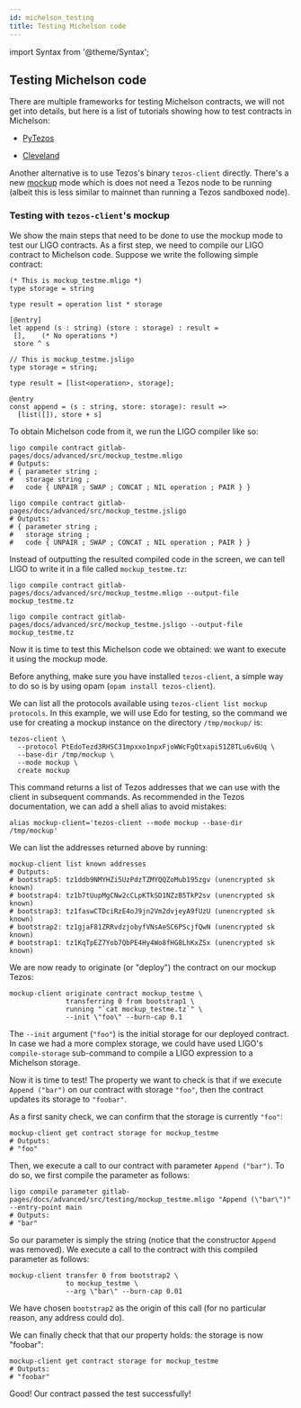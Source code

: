```yaml
---
id: michelson_testing
title: Testing Michelson code
---
```


import Syntax from '@theme/Syntax';

## Testing Michelson code

There are multiple frameworks for testing Michelson contracts, we will
not get into details, but here is a list of tutorials showing how to
test contracts in Michelson:

* [PyTezos](https://baking-bad.org/blog/2019/09/16/testing-michelson-tezos-contracts-with-pytezos-library/)

* [Cleveland](https://gitlab.com/morley-framework/morley/-/blob/9455cd384b2ab897fb7b31822abca3730a4ad08b/code/cleveland/testingEDSL.md)

Another alternative is to use Tezos's binary `tezos-client`
directly. There's a new
[mockup](https://tezos.gitlab.io/user/mockup.html) mode which is does
not need a Tezos node to be running (albeit this is less similar to
mainnet than running a Tezos sandboxed node).

### Testing with `tezos-client`'s mockup

We show the main steps that need to be done to use the mockup mode to
test our LIGO contracts. As a first step, we need to compile our LIGO
contract to Michelson code. Suppose we write the following simple
contract:

<Syntax syntax="cameligo">

```cameligo
(* This is mockup_testme.mligo *)
type storage = string

type result = operation list * storage

[@entry]
let append (s : string) (store : storage) : result =
 [],    (* No operations *)
 store ^ s
```

</Syntax>

<Syntax syntax="jsligo">

```jsligo
// This is mockup_testme.jsligo
type storage = string;

type result = [list<operation>, storage];

@entry
const append = (s : string, store: storage): result =>
  [list([]), store + s]
```

</Syntax>

To obtain Michelson code from it, we run the LIGO compiler like so:

<Syntax syntax="cameligo">

```shell
ligo compile contract gitlab-pages/docs/advanced/src/mockup_testme.mligo
# Outputs:
# { parameter string ;
#   storage string ;
#   code { UNPAIR ; SWAP ; CONCAT ; NIL operation ; PAIR } }
```

</Syntax>

<Syntax syntax="jsligo">

```shell
ligo compile contract gitlab-pages/docs/advanced/src/mockup_testme.jsligo
# Outputs:
# { parameter string ;
#   storage string ;
#   code { UNPAIR ; SWAP ; CONCAT ; NIL operation ; PAIR } }
```

</Syntax>



Instead of outputting the resulted compiled code in the screen, we can
tell LIGO to write it in a file called `mockup_testme.tz`:

<Syntax syntax="cameligo">

```shell
ligo compile contract gitlab-pages/docs/advanced/src/mockup_testme.mligo --output-file mockup_testme.tz
```

</Syntax>

<Syntax syntax="jsligo">

```shell
ligo compile contract gitlab-pages/docs/advanced/src/mockup_testme.jsligo --output-file mockup_testme.tz
```

</Syntax>

Now it is time to test this Michelson code we obtained: we want to
execute it using the mockup mode.

Before anything, make sure you have installed `tezos-client`, a simple
way to do so is by using opam (`opam install tezos-client`).

We can list all the protocols available using `tezos-client list
mockup protocols`. In this example, we will use Edo for testing, so
the command we use for creating a mockup instance on the directory
`/tmp/mockup/` is:

```shell
tezos-client \
  --protocol PtEdoTezd3RHSC31mpxxo1npxFjoWWcFgQtxapi51Z8TLu6v6Uq \
  --base-dir /tmp/mockup \
  --mode mockup \
  create mockup
```

This command returns a list of Tezos addresses that we can use with
the client in subsequent commands. As recommended in the Tezos
documentation, we can add a shell alias to avoid mistakes:

```shell
alias mockup-client='tezos-client --mode mockup --base-dir /tmp/mockup'
```

We can list the addresses returned above by running:

```shell
mockup-client list known addresses
# Outputs:
# bootstrap5: tz1ddb9NMYHZi5UzPdzTZMYQQZoMub195zgv (unencrypted sk known)
# bootstrap4: tz1b7tUupMgCNw2cCLpKTkSD1NZzB5TkP2sv (unencrypted sk known)
# bootstrap3: tz1faswCTDciRzE4oJ9jn2Vm2dvjeyA9fUzU (unencrypted sk known)
# bootstrap2: tz1gjaF81ZRRvdzjobyfVNsAeSC6PScjfQwN (unencrypted sk known)
# bootstrap1: tz1KqTpEZ7Yob7QbPE4Hy4Wo8fHG8LhKxZSx (unencrypted sk known)
```

We are now ready to originate (or "deploy") the contract on our mockup
Tezos:

```shell
mockup-client originate contract mockup_testme \
              transferring 0 from bootstrap1 \
              running "`cat mockup_testme.tz`" \
              --init \"foo\" --burn-cap 0.1
```

The `--init` argument (`"foo"`) is the initial storage for our
deployed contract. In case we had a more complex storage, we could
have used LIGO's `compile-storage` sub-command to compile a LIGO
expression to a Michelson storage.

Now it is time to test! The property we want to check is that if we
execute `Append ("bar")` on our contract with storage `"foo"`, then
the contract updates its storage to `"foobar"`.

As a first sanity check, we can confirm that the storage is currently `"foo"`:

```shell
mockup-client get contract storage for mockup_testme
# Outputs:
# "foo"
```

Then, we execute a call to our contract with parameter `Append
("bar")`. To do so, we first compile the parameter as follows:

<Syntax syntax="cameligo">

```shell
ligo compile parameter gitlab-pages/docs/advanced/src/testing/mockup_testme.mligo "Append (\"bar\")" --entry-point main
# Outputs:
# "bar"
```

</Syntax>

So our parameter is simply the string (notice that the constructor
`Append` was removed). We execute a call to the contract with this
compiled parameter as follows:

```shell
mockup-client transfer 0 from bootstrap2 \
              to mockup_testme \
              --arg \"bar\" --burn-cap 0.01
```

We have chosen `bootstrap2` as the origin of this call (for no
particular reason, any address could do).

We can finally check that that our property holds: the storage is now
"foobar":

```shell
mockup-client get contract storage for mockup_testme
# Outputs:
# "foobar"
```

Good! Our contract passed the test successfully!

<!-- updated use of entry -->